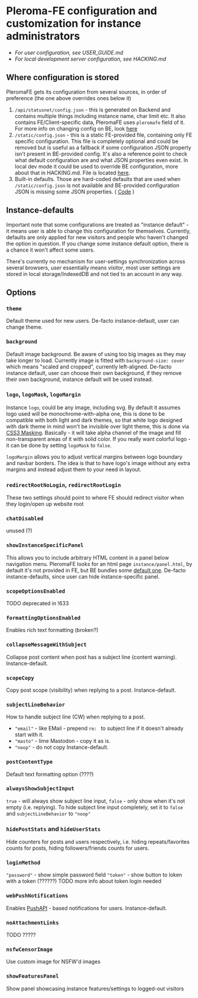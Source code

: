 # Pleroma-FE configuration and customization for instance administrators

* *For user configuration, see USER_GUIDE.md*
* *For local development server configuration, see HACKING.md*

## Where configuration is stored

PleromaFE gets its configuration from several sources, in order of preference (the one above overrides ones below it)

1. `/api/statusnet/config.json` - this is generated on Backend and contains multiple things including instance name, char limit etc. It also contains FE/Client-specific data, PleromaFE uses `pleromafe` field of it. For more info on changing config on BE, look [here](https://git.pleroma.social/pleroma/pleroma/blob/develop/docs/config.md#frontend_configurations)
2. `/static/config.json` - this is a static FE-provided file, containing only FE specific configuration. This file is completely optional and could be removed but is useful as a fallback if some configuration JSON property isn't present in BE-provided config. It's also a reference point to check what default configuration are and what JSON properties even exist. In local dev mode it could be used to override BE configuration, more about that in HACKING.md. File is located [here](https://git.pleroma.social/pleroma/pleroma-fe/blob/develop/static/config.json).
3. Built-in defaults. Those are hard-coded defaults that are used when `/static/config.json` is not available and BE-provided configuration JSON is missing some JSON properties. ( [Code](https://git.pleroma.social/pleroma/pleroma-fe/blob/develop/src/modules/instance.js) )

## Instance-defaults

Important note that some configurations are treated as "instance default" - it means user is able to change this configuration for themselves. Currently, defaults are only applied for new visitors and people who haven't changed the option in question. If you change some instance default option, there is a chance it won't affect some users.

There's currently no mechanism for user-settings synchronization across several browsers, *user* essentially means *visitor*, most user settings are stored in local storage/IndexedDB and not tied to an account in any way.

## Options

### `theme`
Default theme used for new users. De-facto instance-default, user can change theme.

### `background`
Default image background. Be aware of using too big images as they may take longer to load. Currently image is fitted with `background-size: cover` which means "scaled and cropped", currently left-aligned. De-facto instance default, user can choose their own background, if they remove their own background, instance default will be used instead.

### `logo`, `logoMask`, `logoMargin`
Instance `logo`, could be any image, including svg. By default it assumes logo used will be monochrome-with-alpha one, this is done to be compatible with both light and dark themes, so that white logo designed with dark theme in mind won't be invisible over light theme, this is done via [CSS3 Masking](https://www.html5rocks.com/en/tutorials/masking/adobe/). Basically - it will take alpha channel of the image and fill non-transparent areas of it with solid color. If you really want colorful logo - it can be done by setting `logoMask` to `false`.

`logoMargin` allows you to adjust vertical margins between logo boundary and navbar borders. The idea is that to have logo's image without any extra margins and instead adjust them to your need in layout.

### `redirectRootNoLogin`, `redirectRootLogin`
These two settings should point to where FE should redirect visitor when they login/open up website root

### `chatDisabled`
unused (?)

### `showInstanceSpecificPanel`
This allows you to include arbitrary HTML content in a panel below navigation menu. PleromaFE looks for an html page `instance/panel.html`, by default it's not provided in FE, but BE bundles some [default one](https://git.pleroma.social/pleroma/pleroma/blob/develop/priv/static/instance/panel.html). De-facto instance-defaults, since user can hide instance-specific panel.

### `scopeOptionsEnabled`
TODO deprecated in !633

### `formattingOptionsEnabled`
Enables rich text formatting (broken?)

### `collapseMessageWithSubject`
Collapse post content when post has a subject line (content warning). Instance-default.

### `scopeCopy`
Copy post scope (visibility) when replying to a post. Instance-default.

### `subjectLineBehavior`
How to handle subject line (CW) when replying to a post.
* `"email"` - like EMail - prepend `re: ` to subject line if it doesn't already start with it.
* `"masto"` - lime Mastodon - copy it as is.
* `"noop"` - do not copy
Instance-default.

### `postContentType`
Default text formatting option (????)

### `alwaysShowSubjectInput`
`true` - will always show subject line input, `false` - only show when it's not empty (i.e. replying). To hide subject line input completely, set it to `false` and `subjectLineBehavior` to `"noop"`

### `hidePostStats` and `hideUserStats`
Hide counters for posts and users respectively, i.e. hiding repeats/favorites counts for posts, hiding followers/friends counts for users.

### `loginMethod`
`"password"` - show simple password field
`"token"` - show button to loken with a token (??????)
TODO more info about token login needed

### `webPushNotifications`
Enables [PushAPI](https://developer.mozilla.org/en-US/docs/Web/API/Push_API) - based notifications for users. Instance-default.

### `noAttachmentLinks`
TODO ?????

### `nsfwCensorImage`
Use custom image for NSFW'd images

### `showFeaturesPanel`
Show panel showcasing instance features/settings to logged-out visitors
